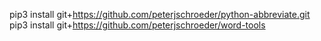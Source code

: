 pip3 install git+https://github.com/peterjschroeder/python-abbreviate.git
pip3 install git+https://github.com/peterjschroeder/word-tools
